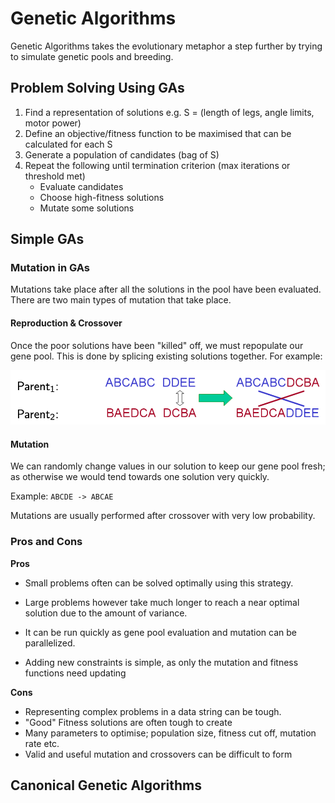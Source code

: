 # Genetic Algorithms

Genetic Algorithms takes the evolutionary metaphor a step further by trying to simulate genetic pools and breeding. 

## Problem Solving Using GAs

1. Find a representation of solutions e.g. S = (length of legs, angle limits, motor power)
2. Define an objective/fitness function to be maximised that can be calculated for each S
3. Generate a population of candidates (bag of S)
4. Repeat the following until termination criterion (max iterations or threshold met)
    * Evaluate candidates 
    * Choose high-fitness solutions 
    * Mutate some solutions

## Simple GAs
### Mutation in GAs

Mutations take place after all the solutions in the pool have been evaluated. There are two main types of mutation that take place.

#### Reproduction & Crossover

Once the poor solutions have been "killed" off, we must repopulate our gene pool. This is done by splicing existing solutions together. For example:

!["Crossover"](assets/crossover.png)

#### Mutation

We can randomly change values in our solution to keep our gene pool fresh; as otherwise we would tend towards one solution very quickly. 

Example:
`ABCDE -> ABCAE`

Mutations are usually performed after crossover with very low probability.

### Pros and Cons
**Pros**
* Small problems often can be solved optimally using this strategy. 

* Large problems however take much longer to reach a near optimal solution due to the amount of variance.

* It can be run quickly as gene pool evaluation and mutation can be parallelized. 

* Adding  new constraints is simple, as only the mutation and fitness functions need updating

**Cons**
* Representing complex problems in a data string can be tough.
* "Good" Fitness solutions are often tough to create
* Many parameters to optimise; population size, fitness cut off, mutation rate etc.
* Valid and useful mutation and crossovers can be difficult to form

## Canonical Genetic Algorithms